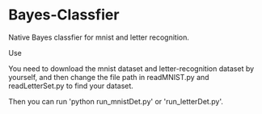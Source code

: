 # Bayes-Classfier
Native Bayes classfier for mnist and letter recognition.

Use

You need to download the mnist dataset and letter-recognition dataset by yourself, and then change the file path in readMNIST.py and readLetterSet.py to find your dataset.

Then you can run  'python run_mnistDet.py'  or  'run_letterDet.py'.
